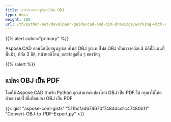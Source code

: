 ```yaml
---
title: การทำงานกับรูปแบบไฟล์ OBJ
type: docs
weight: 180
url: /th/python-net/developer-guide/cad-and-bim-drawings/working-with-obj-file-format/
---
```


{{% alert color="primary" %}}

Aspose.CAD ตอนนี้สนับสนุนรูปแบบไฟล์ OBJ รูปแบบไฟล์ OBJ เป็นเรขาคณิต 3 มิติที่มีแผนที่พื้นผิว, พิกัด 3 มิติ, หน้าพอลิโกน, และข้อมูลอื่น ๆ ของวัตถุ

{{% /alert %}}

## **แปลง OBJ เป็น PDF**

โดยใช้ Aspose.CAD สำหรับ Python คุณสามารถแปลงไฟล์ OBJ เป็น PDF ได้ กรุณาใช้โค้ดตัวอย่างต่อไปนี้เพื่อแปลง OBJ เป็น PDF

{{< gist "aspose-com-gists" "511bcfad674670f7484dcd1c47480b11" "Convert-OBJ-to-PDF-Export.py" >}}
